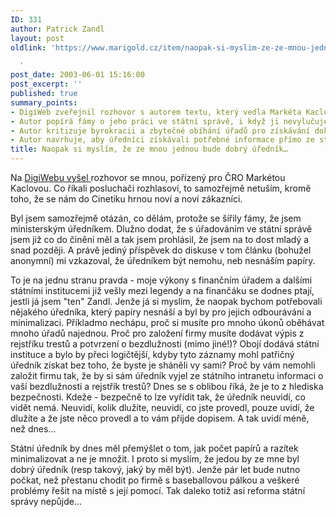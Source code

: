 ```yaml
---
ID: 331
author: Patrick Zandl
layout: post
oldlink: 'https://www.marigold.cz/item/naopak-si-myslim-ze-ze-mnou-jednou-bude-dobry-urednik

  '
post_date: 2003-06-01 15:16:00
post_excerpt: ''
published: true
summary_points:
- DigiWeb zveřejnil rozhovor s autorem textu, který vedla Markéta Kaclová pro ČRO.
- Autor popírá fámy o jeho práci ve státní správě, i když ji nevylučuje.
- Autor kritizuje byrokracii a zbytečné obíhání úřadů pro získávání dokumentů.
- Autor navrhuje, aby úředníci získávali potřebné informace přímo ze státních databází.
title: Naopak si myslím, že ze mnou jednou bude dobrý úředník…
---
```


<p>
Na <A href="http://digiweb.cz/index.php?p=i00000_d&amp;a[id]=12864730&amp;a[area_id]=10074060" target=_blank>DigiWebu vyšel </A>rozhovor se mnou, pořízený pro ČRO Markétou Kaclovou. Co říkali posluchači rozhlasoví, to samozřejmě netuším, kromě toho, že se nám do Cinetiku hrnou noví a noví zákazníci. </p>

<p>
Byl jsem samozřejmě otázán, co dělám, protože se šířily fámy, že jsem ministerským úředníkem. Dlužno dodat, že s úřadováním ve státní správě jsem již co do činění měl a tak jsem prohlásil, že jsem na to dost mladý a snad později. A právě jediný příspěvek do diskuse v tom článku (bohužel anonymní) mi vzkazoval, že úředníkem být nemohu, neb nesnáším papíry. </p>

<p>
To je na jednu stranu&#160;pravda - moje výkony s finančním úřadem a dalšími státními institucemi již vešly mezi legendy a na finančáku se dodnes ptají, jestli já jsem "ten" Zandl. Jenže já si myslím, že naopak bychom potřebovali nějakého úředníka, který papíry nesnáší a byl by pro jejich odbourávání a minimalizaci. Příkladmo nechápu, proč si musíte pro mnoho úkonů oběhávat mnoho úřadů najednou. Proč pro založení firmy musíte dodávat výpis z rejstříku trestů a potvrzení o bezdlužnosti (mimo jiné!)? Obojí dodává státní instituce a bylo by přeci logičtější, kdyby tyto záznamy mohl patřičný úředník získat bez toho, že byste je sháněli vy sami? Proč by vám nemohli založit firmu tak, že by si sám úředník vyjel ze státního intranetu informaci o vaší bezdlužnosti a rejstřík trestů? Dnes se s oblibou říká, že je to z hlediska bezpečnosti. Kdeže - bezpečně to lze vyřídit tak, že úředník neuvidí, co vidět nemá. Neuvidí, kolik dlužíte, neuvidí, co jste provedl, pouze uvidí, že dlužíte a že jste něco provedl a to vám přijde dopisem. A tak uvidí méně, než dnes...</p>

<p>
Státní úředník by dnes měl přemýšlet o tom, jak počet papírů a razítek minimalizovat a ne je množit. I proto si myslím, že jedou by ze mne byl dobrý úředník (resp takový, jaký by měl být). Jenže pár let bude nutno počkat, než přestanu chodit po firmě s baseballovou pálkou a veškeré problémy řešit na místě s její pomocí. Tak daleko totiž asi reforma státní správy nepůjde...</p>